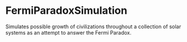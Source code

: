# FermiParadoxSimulation
Simulates possible growth of civilizations throughout a collection of solar systems as an attempt to answer the Fermi Paradox.
